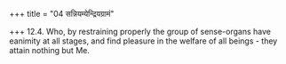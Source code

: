 +++
title = "04 सन्नियम्येन्द्रियग्रामं"

+++
12.4. Who, by restraining properly the group of sense-organs have
eanimity at all stages, and find pleasure in the welfare of all beings -
they attain nothing but Me.
